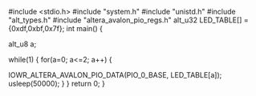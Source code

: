 #include <stdio.h>
#include "system.h"
#include "unistd.h"
#include "alt_types.h"
#include "altera_avalon_pio_regs.h"
alt_u32 LED_TABLE[] = {0xdf,0xbf,0x7f};
int main()
{

 alt_u8 a;

while(1)
{
for(a=0; a<=2; a++)
{

IOWR_ALTERA_AVALON_PIO_DATA(PIO_0_BASE, LED_TABLE[a]);
usleep(50000);
}
}
return 0;
}
